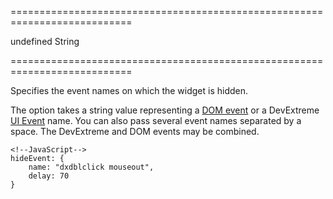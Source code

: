 ===========================================================================
<!--default-->undefined<!--/default-->
<!--type-->String<!--/type-->
===========================================================================

<!--shortDescription-->
Specifies the event names on which the widget is hidden.
<!--/shortDescription-->

<!--fullDescription-->
The option takes a string value representing a [DOM event](https://en.wikipedia.org/wiki/DOM_events#HTML_events) or a DevExtreme [UI Event](/Documentation/ApiReference/UI_Widgets/UI_Events/) name. You can also pass several event names separated by a space. The DevExtreme and DOM events may be combined.

    <!--JavaScript-->
    hideEvent: {
        name: "dxdblclick mouseout",
        delay: 70
    }

<!--/fullDescription-->